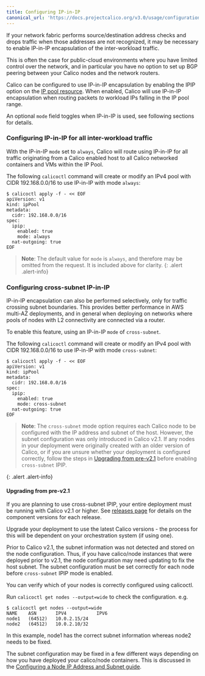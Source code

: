 ```yaml
---
title: Configuring IP-in-IP
canonical_url: 'https://docs.projectcalico.org/v3.0/usage/configuration/ip-in-ip'
---
```


If your network fabric performs source/destination address checks
and drops traffic when those addresses are not recognized, it may be necessary to
enable IP-in-IP encapsulation of the inter-workload traffic.

This is often the case for public-cloud environments where you have limited control
over the network, and in particular you have no option to set up BGP peering between
your Calico nodes and the network routers.

Calico can be configured to use IP-in-IP encapsulation by enabling the IPIP option
on the [IP pool resource]({{site.baseurl}}/{{page.version}}/reference/calicoctl/resources/ippool).
When enabled, Calico will use IP-in-IP encapsulation when routing packets *to*
workload IPs falling in the IP pool range.

An optional `mode` field toggles when IP-in-IP is used, see following sections for
details.

### Configuring IP-in-IP for all inter-workload traffic

With the IP-in-IP `mode` set to `always`, Calico will route using IP-in-IP for
all traffic originating from a Calico enabled host to all Calico networked containers
and VMs within the IP Pool.

The following `calicoctl` command will create or modify an IPv4 pool with
CIDR 192.168.0.0/16 to use IP-in-IP with mode `always`:

```
$ calicoctl apply -f - << EOF
apiVersion: v1
kind: ipPool
metadata:
  cidr: 192.168.0.0/16
spec:
  ipip:
    enabled: true
    mode: always
  nat-outgoing: true
EOF
```


> **Note**: The default value for `mode` is `always`, and therefore may be omitted
> from the request. It is included above for clarity.
{: .alert .alert-info}


### Configuring cross-subnet IP-in-IP

IP-in-IP encapsulation can also be performed selectively, only for traffic crossing
subnet boundaries.  This provides better performance in AWS multi-AZ deployments,
and in general when deploying on networks where pools of nodes with L2 connectivity
are connected via a router.

To enable this feature, using an IP-in-IP `mode` of `cross-subnet`.

The following `calicoctl` command will create or modify an IPv4 pool with
CIDR 192.168.0.0/16 to use IP-in-IP with mode `cross-subnet`:


```
$ calicoctl apply -f - << EOF
apiVersion: v1
kind: ipPool
metadata:
  cidr: 192.168.0.0/16
spec:
  ipip:
    enabled: true
    mode: cross-subnet
  nat-outgoing: true
EOF
```

> **Note**: The `cross-subnet` mode option requires each Calico node to be configured
> with the IP address and subnet of the host. However, the subnet configuration
> was only introduced in Calico v2.1. If any nodes in your deployment were originally
> created with an older version of Calico, or if you are unsure whether
> your deployment is configured correctly, follow the steps in
> [Upgrading from pre-v2.1](#upgrading-from-pre-v21) before enabling `cross-subnet` IPIP.
>
{: .alert .alert-info}


#### Upgrading from pre-v2.1

If you are planning to use cross-subnet IPIP, your entire deployment must be running with
Calico v2.1 or higher.  See [releases page]({{site.baseurl}}/{{page.version}}/releases)
for details on the component versions for each release.

Upgrade your deployment to use the latest Calico versions - the process for this
will be dependent on your orchestration system (if using one).

Prior to Calico v2.1, the subnet information was not detected and stored on the
node configuration.  Thus, if you have calico/node instances that were deployed
prior to v2.1, the node configuration may need updating to fix the host subnet.
The subnet configuration must be set correctly for each node before `cross-subnet`
IPIP mode is enabled.

You can verify which of your nodes is correctly configured using calicoctl.

Run `calicoctl get nodes --output=wide` to check the configuration.  e.g.

```
$ calicoctl get nodes --output=wide
NAME    ASN       IPV4           IPV6
node1   (64512)   10.0.2.15/24
node2   (64512)   10.0.2.10/32
```

In this example, node1 has the correct subnet information whereas node2 needs
to be fixed.

The subnet configuration may be fixed in a few different ways depending on how
you have deployed your calico/node containers.  This is discussed in the
[Configuring a Node IP Address and Subnet guide]({{site.baseurl}}/{{page.version}}/usage/configuration/node).

